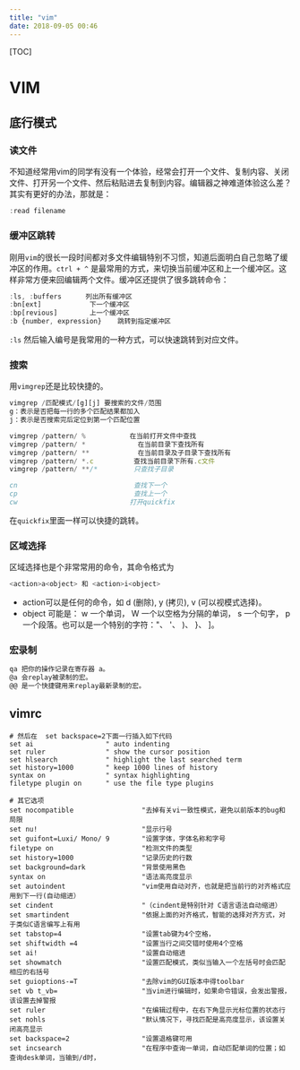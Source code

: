 ```yaml
---
title: "vim"
date: 2018-09-05 00:46
---
```


[TOC]

# VIM 





## 底行模式

### 读文件

不知道经常用vim的同学有没有一个体验，经常会打开一个文件、复制内容、关闭文件、打开另一个文件、然后粘贴进去复制到内容。编辑器之神难道体验这么差？其实有更好的办法，那就是：

```javascript
:read filename
```



### 缓冲区跳转

刚用`vim`的很长一段时间都对多文件编辑特别不习惯，知道后面明白自己忽略了缓冲区的作用。`ctrl + ^` 是最常用的方式，来切换当前缓冲区和上一个缓冲区。这样非常方便来回编辑两个文件。缓冲区还提供了很多跳转命令：

```javascript
:ls, :buffers      列出所有缓冲区
:bn[ext]            下一个缓冲区
:bp[revious]        上一个缓冲区
:b {number, expression}    跳转到指定缓冲区
```

`:ls` 然后输入编号是我常用的一种方式，可以快速跳转到对应文件。



### 搜索

用`vimgrep`还是比较快捷的。

```javascript
vimgrep /匹配模式/[g][j] 要搜索的文件/范围
g：表示是否把每一行的多个匹配结果都加入
j：表示是否搜索完后定位到第一个匹配位置

vimgrep /pattern/ %           在当前打开文件中查找
vimgrep /pattern/ *             在当前目录下查找所有
vimgrep /pattern/ **            在当前目录及子目录下查找所有
vimgrep /pattern/ *.c          查找当前目录下所有.c文件
vimgrep /pattern/ **/*         只查找子目录

cn                             查找下一个
cp                             查找上一个
cw                            打开quickfix
```

在`quickfix`里面一样可以快捷的跳转。



### 区域选择

区域选择也是个非常常用的命令，其命令格式为

```javascript
<action>a<object> 和 <action>i<object>
```

- action可以是任何的命令，如 d (删除), y (拷贝), v (可以视模式选择)。
- object 可能是： w 一个单词， W 一个以空格为分隔的单词， s 一个句字， p 一个段落。也可以是一个特别的字符："、 '、 )、 }、 ]。



### 宏录制

```javascript
qa 把你的操作记录在寄存器 a。
@a 会replay被录制的宏。
@@ 是一个快捷键用来replay最新录制的宏。
```





## vimrc

```
# 然后在  set backspace=2下面一行插入如下代码
set ai                  " auto indenting
set ruler               " show the cursor position
set hlsearch            " highlight the last searched term
set history=1000        " keep 1000 lines of history
syntax on               " syntax highlighting
filetype plugin on      " use the file type plugins

# 其它选项
set nocompatible                 "去掉有关vi一致性模式，避免以前版本的bug和局限    
set nu!                          "显示行号
set guifont=Luxi/ Mono/ 9        "设置字体，字体名称和字号
filetype on                      "检测文件的类型     
set history=1000                 "记录历史的行数
set background=dark              "背景使用黑色
syntax on                        "语法高亮度显示
set autoindent                   "vim使用自动对齐，也就是把当前行的对齐格式应用到下一行(自动缩进）
set cindent				         "（cindent是特别针对 C语言语法自动缩进）
set smartindent                  "依据上面的对齐格式，智能的选择对齐方式，对于类似C语言编写上有用   
set tabstop=4                    "设置tab键为4个空格，
set shiftwidth =4                "设置当行之间交错时使用4个空格     
set ai!                          "设置自动缩进 
set showmatch                    "设置匹配模式，类似当输入一个左括号时会匹配相应的右括号      
set guioptions-=T                "去除vim的GUI版本中得toolbar   
set vb t_vb=                     "当vim进行编辑时，如果命令错误，会发出警报，该设置去掉警报       
set ruler                        "在编辑过程中，在右下角显示光标位置的状态行     
set nohls                        "默认情况下，寻找匹配是高亮度显示，该设置关闭高亮显示     
set backspace=2                  "设置退格键可用
set incsearch                    "在程序中查询一单词，自动匹配单词的位置；如查询desk单词，当输到/d时，	
```

